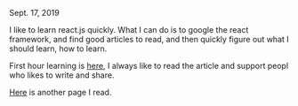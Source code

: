 Sept. 17, 2019<br>

I like to learn react.js quickly. What I can do is to google the react framework, and find good articles to read, and then quickly figure out what I should learn, how to learn. <br>

First hour learning is [here](https://caferati.me/demo/react-awesome-slider), I always like to read the article and support peopl who likes to write and share. 

[Here](https://www.framer.com/blog/posts/react-for-web-designers/) is another page I read. 


